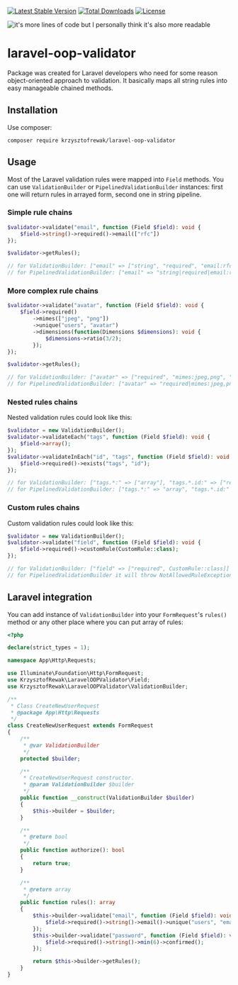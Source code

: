 [![Latest Stable Version](https://poser.pugx.org/krzysztofrewak/laravel-oop-validator/v/stable)](https://packagist.org/packages/krzysztofrewak/laravel-oop-validator) [![Total Downloads](https://poser.pugx.org/krzysztofrewak/laravel-oop-validator/downloads)](https://packagist.org/packages/krzysztofrewak/laravel-oop-validator) [![License](https://poser.pugx.org/krzysztofrewak/laravel-oop-validator/license)](https://packagist.org/packages/krzysztofrewak/laravel-oop-validator)

![it's more lines of code but I personally think it's also more readable](https://preview.redd.it/p99hzi4u2jv31.png?width=1926&format=png&auto=webp&s=bf632a48f7ce5edce99a02e41be9552fdf13af11)

# laravel-oop-validator
Package was created for Laravel developers who need for some reason object-oriented approach to validation. It basically maps all string rules into easy manageable chained methods. 

## Installation
Use composer:
```
composer require krzysztofrewak/laravel-oop-validator
```

## Usage
Most of the Laravel validation rules were mapped into `Field` methods. You can use `ValidationBuilder` or `PipelinedValidationBuilder` instances: first one will return rules in arrayed form, second one in string pipeline.

### Simple rule chains
```php
$validator->validate("email", function (Field $field): void {
    $field->string()->required()->email(["rfc"])
});

$validator->getRules();
```

```php
// for ValidationBuilder: ["email" => ["string", "required", "email:rfc"]]
// for PipelinedValidationBuilder: ["email" => "string|required|email:rfc"]
```

### More complex rule chains
```php
$validator->validate("avatar", function (Field $field): void {
    $field->required()
        ->mimes(["jpeg", "png"])
        ->unique("users", "avatar")
        ->dimensions(function(Dimensions $dimensions): void {
			$dimensions->ratio(3/2);
		});
});

$validator->getRules();
```

```php
// for ValidationBuilder: ["avatar" => ["required", "mimes:jpeg,png", "unique:users,avatar", "dimensions:ratio=1.5"]]
// for PipelinedValidationBuilder: ["avatar" => "required|mimes:jpeg,png|unique:users,avatar|dimensions:ratio=1.5"]
```

### Nested rules chains
Nested validation rules could look like this:
```php
$validator = new ValidationBuilder();
$validator->validateEach("tags", function (Field $field): void {
    $field->array();
});
$validator->validateInEach("id", "tags", function (Field $field): void {
    $field->required()->exists("tags", "id");
});
```

```php
// for ValidationBuilder: ["tags.*:" => ["array"], "tags.*.id:" => ["required", "exists:tags,id"]]
// for PipelinedValidationBuilder: ["tags.*:" => "array", "tags.*.id:" => "required|exists:tags,id"]
```

### Custom rules chains
Custom validation rules could look like this:
```php
$validator = new ValidationBuilder();
$validator->validate("field", function (Field $field): void {
    $field->required()->customRule(CustomRule::class);
});
```

```php
// for ValidationBuilder: ["field" => ["required", CustomRule::class]]
// for PipelinedValidationBuilder it will throw NotAllowedRuleException()
```

## Laravel integration
You can  add instance of `ValidationBuilder` into your `FormRequest`'s `rules()` method or any other place where you can put array of rules:

```php
<?php

declare(strict_types = 1);

namespace App\Http\Requests;

use Illuminate\Foundation\Http\FormRequest;
use KrzysztofRewak\LaravelOOPValidator\Field;
use KrzysztofRewak\LaravelOOPValidator\ValidationBuilder;

/**
 * Class CreateNewUserRequest
 * @package App\Http\Requests
 */
class CreateNewUserRequest extends FormRequest
{
    /**
     * @var ValidationBuilder
     */
    protected $builder;

    /**
     * CreateNewUserRequest constructor.
     * @param ValidationBuilder $builder
     */
    public function __construct(ValidationBuilder $builder)
    {
        $this->builder = $builder;
    }

    /**
     * @return bool
     */
    public function authorize(): bool
    {
        return true;
    }

    /**
     * @return array
     */
    public function rules(): array
    {
        $this->builder->validate("email", function (Field $field): void {
            $field->required()->string()->email()->unique("users", "email");
        });
        $this->builder->validate("password", function (Field $field): void {
            $field->required()->string()->min(6)->confirmed();
        });

        return $this->builder->getRules();
    }
}
```
